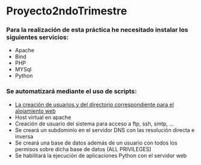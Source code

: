 # Proyecto2ndoTrimestre

### Para la realización de esta práctica he necesitado instalar los siguientes servicios:

* Apache 
* Bind
* PHP
* MYSql
* Python

### Se automatizará mediante el uso de scripts: 
* [La creación de usuarios y del directorio correspondiente para el alojamiento web](/Proyecto2ndoTrimestre/ScriptUsuario.md)
* Host virtual en apache
* Creación de usuario del sistema para acceso a ftp, ssh, smtp, …
* Se creará un subdominio en el servidor DNS con las resolución directa e inversa
* Se creará una base de datos además de un usuario con todos los permisos sobre dicha base de datos (ALL PRIVILEGES)
* Se habilitará la ejecución de aplicaciones Python con el servidor web 
